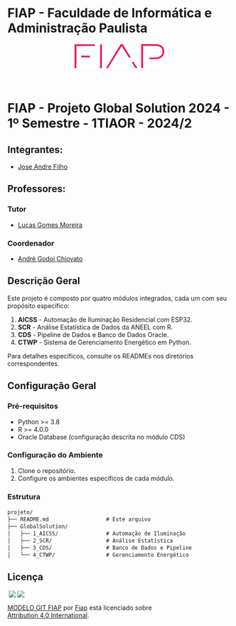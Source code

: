 # FIAP - Faculdade de Informática e Administração Paulista

<p align="center">
<a href= "https://www.fiap.com.br/"><img src="assets/logo-fiap.png" alt="FIAP - Faculdade de Informática e Administração Paulista" border="0" width=40% height=40%></a>
</p>

<br>

# FIAP - Projeto Global Solution 2024 - 1º Semestre - 1TIAOR - 2024/2

## Integrantes: 
- <a href="https://www.linkedin.com/in/joseandrefilho">Jose Andre Filho</a>

## Professores:
### Tutor 
- <a href="https://www.linkedin.com/in/lucas-gomes-moreira-15a8452a/">Lucas Gomes Moreira</a>
### Coordenador
- <a href="https://www.linkedin.com/in/profandregodoi/">André Godoi Chiovato</a>

## Descrição Geral

Este projeto é composto por quatro módulos integrados, cada um com seu propósito específico:

1. **AICSS** - Automação de Iluminação Residencial com ESP32.
2. **SCR** - Análise Estatística de Dados da ANEEL com R.
3. **CDS** - Pipeline de Dados e Banco de Dados Oracle.
4. **CTWP** - Sistema de Gerenciamento Energético em Python.

Para detalhes específicos, consulte os READMEs nos diretórios correspondentes.

## Configuração Geral

### Pré-requisitos
- Python >= 3.8
- R >= 4.0.0
- Oracle Database (configuração descrita no módulo CDS)

### Configuração do Ambiente

1. Clone o repositório.
2. Configure os ambientes específicos de cada módulo.

### Estrutura
```
projeto/
├── README.md                  # Este arquivo
├── GlobalSolution/
│   ├── 1_AICSS/               # Automação de Iluminação
│   ├── 2_SCR/                 # Análise Estatística
│   ├── 3_CDS/                 # Banco de Dados e Pipeline
│   └── 4_CTWP/                # Gerenciamento Energético
```

## Licença

<img style="height:22px!important;margin-left:3px;vertical-align:text-bottom;" src="https://mirrors.creativecommons.org/presskit/icons/cc.svg?ref=chooser-v1"><img style="height:22px!important;margin-left:3px;vertical-align:text-bottom;" src="https://mirrors.creativecommons.org/presskit/icons/by.svg?ref=chooser-v1"><p xmlns:cc="http://creativecommons.org/ns#" xmlns:dct="http://purl.org/dc/terms/"><a property="dct:title" rel="cc:attributionURL" href="https://github.com/agodoi/template">MODELO GIT FIAP</a> por <a rel="cc:attributionURL dct:creator" property="cc:attributionName" href="https://fiap.com.br">Fiap</a> está licenciado sobre <a href="http://creativecommons.org/licenses/by/4.0/?ref=chooser-v1" target="_blank" rel="license noopener noreferrer" style="display:inline-block;">Attribution 4.0 International</a>.</p>

